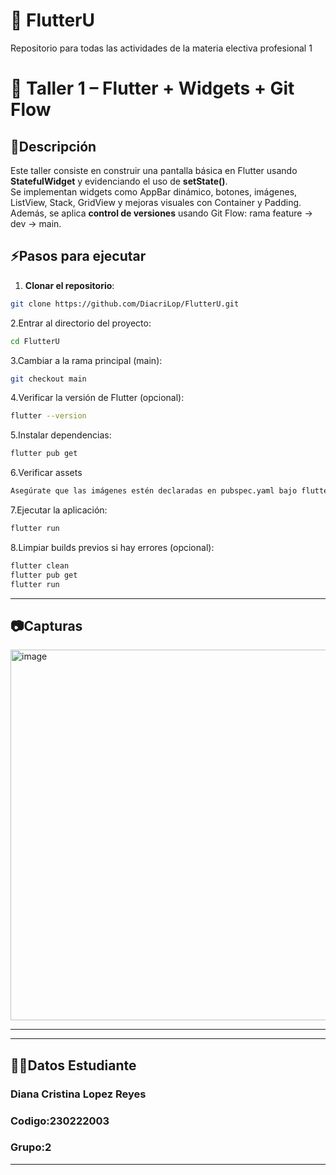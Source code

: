 # 🚀 FlutterU
Repositorio para todas las actividades de la materia electiva profesional 1

# 📝 Taller 1 – Flutter + Widgets + Git Flow

## 📌Descripción
Este taller consiste en construir una pantalla básica en Flutter usando **StatefulWidget** y evidenciando el uso de **setState()**.  
Se implementan widgets como AppBar dinámico, botones, imágenes, ListView, Stack, GridView y mejoras visuales con Container y Padding.  
Además, se aplica **control de versiones** usando Git Flow: rama feature → dev → main.

## ⚡Pasos para ejecutar

1. **Clonar el repositorio**:

```bash
git clone https://github.com/DiacriLop/FlutterU.git
```

2.Entrar al directorio del proyecto:
```bash
cd FlutterU
```

3.Cambiar a la rama principal (main):
```bash
git checkout main
```

4.Verificar la versión de Flutter (opcional):
```bash
flutter --version
```

5.Instalar dependencias:
```bash
flutter pub get
```

6.Verificar assets
```bash
Asegúrate que las imágenes estén declaradas en pubspec.yaml bajo flutter: → assets:.
```
7.Ejecutar la aplicación:
```bash
flutter run
```
8.Limpiar builds previos si hay errores (opcional):
```bash
flutter clean
flutter pub get
flutter run
```


---
## 📷Capturas

<img width="877" height="593" alt="image" src="https://github.com/user-attachments/assets/c16f10ad-044c-49fb-a0ee-eb95e8d7f380" />

---
---
## 👩‍🎓Datos Estudiante
### Diana Cristina Lopez Reyes
### Codigo:230222003
### Grupo:2
---
